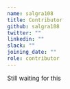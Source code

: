 ```yaml
---
name: salgra108
title: Contributor
github: salgra108
twitter: ""
linkedin: ""
slack: ""
joining_date: ""
role: contributor
---
```


Still waiting for this
